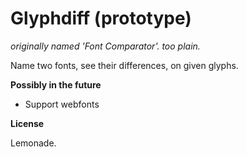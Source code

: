 # Glyphdiff (prototype)

_originally named 'Font Comparator'. too plain._

Name two fonts, see their differences, on given glyphs.

**Possibly in the future**

- Support webfonts

**License**

Lemonade.
